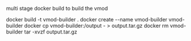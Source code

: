 multi stage docker build to build the vmod

docker build -t vmod-builder .
docker create --name vmod-builder vmod-builder
docker cp vmod-builder:/output - > output.tar.gz
docker rm vmod-builder
tar -xvzf output.tar.gz